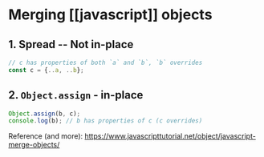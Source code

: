 # Merging [[javascript]] objects

## 1. Spread -- Not in-place

```js
// c has properties of both `a` and `b`, `b` overrides
const c = {..a, ..b};
```

## 2. `Object.assign` - in-place

```js
Object.assign(b, c);
console.log(b); // b has properties of c (c overrides)
```

Reference (and more): https://www.javascripttutorial.net/object/javascript-merge-objects/
